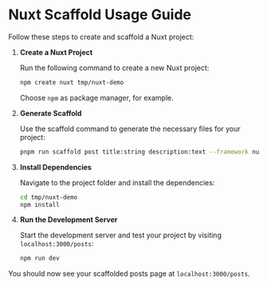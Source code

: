 # Nuxt Scaffold Usage Guide

Follow these steps to create and scaffold a Nuxt project:

1. **Create a Nuxt Project**

   Run the following command to create a new Nuxt project:

   ```sh
   npm create nuxt tmp/nuxt-demo
   ```

   Choose `npm` as package manager, for example.

2. **Generate Scaffold**

   Use the scaffold command to generate the necessary files for your project:

   ```sh
   pnpm run scaffold post title:string description:text --framework nuxt --target tmp/nuxt-demo
   ```

3. **Install Dependencies**

   Navigate to the project folder and install the dependencies:

   ```sh
   cd tmp/nuxt-demo
   npm install
   ```

4. **Run the Development Server**

   Start the development server and test your project by visiting `localhost:3000/posts`:

   ```sh
   npm run dev
   ```

You should now see your scaffolded posts page at `localhost:3000/posts`.
